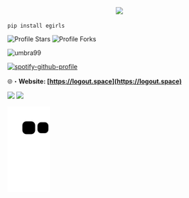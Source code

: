 <p align="center">
  <a href="https://logout.space"><img src="https://readme-typing-svg.herokuapp.com?font=VT323&size=100&color=232426&center=true&width=1200&height=140&lines=%E2%98%A6+IM+UMBRA+%E2%98%A6;ONE+DAY+THE+SUN+GONNA+EXPLODE;AND+ALL+THIS+WAS+FOR+NOTHING.."></a>
</p>

```sh-session
pip install egirls
```

<img src="https://img.shields.io/badge/dynamic/json?&label=Total%20Stars&color=008042&style=flat&style=for-the-badge&query=%24.stars&url=https://api.github-star-counter.workers.dev/user/Umbra999" alt="Profile Stars"></a>
<img src="https://img.shields.io/badge/dynamic/json?&label=Total%20Forks&color=008042&style=flat&style=for-the-badge&query=%24.forks&url=https://api.github-star-counter.workers.dev/user/Umbra999" alt="Profile Forks"></a>

</a><img src="https://github-readme-stats.vercel.app/api/top-langs?username=umbra999&count_private=true&hide=procfile&theme=dark&border_color=000000&cache_seconds=1800&layout=compact&langs_count=10&custom_title=Most Used Coding Languages" alt="umbra99" /> </p>

[![spotify-github-profile](https://spotify-github-profile.vercel.app/api/view?uid=u8dmsgd7ekdc8db9kh8a5sgkw&cover_image=true&theme=natemoo-re&bar_color=bb00ff&bar_color_cover=false)](https://spotify-github-profile.vercel.app/api/view?uid=u8dmsgd7ekdc8db9kh8a5sgkw&redirect=true)

🌐・**Website: [https://logout.space](https://logout.space)** 

<a href="https://discordapp.com/users/155552545782235137" target="_blank"> <img src="https://discord.c99.nl/widget/theme-1/155552545782235137.png"/></a>
<a href="https://discordapp.com/users/99546079980187648" target="_blank"> <img src="https://discord.c99.nl/widget/theme-1/99546079980187648.png"/></a>

<a href="https://logout.space" target="_blank"><img src="https://github.com/rafaballerini/rafaballerini/blob/output/github-contribution-grid-snake.svg" alt="sneke"></a>
